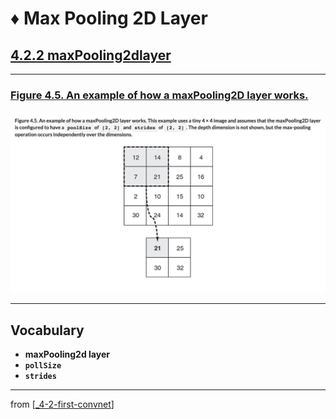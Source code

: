 # ♦️ Max Pooling 2D Layer

## [**4.2.2** maxPooling2dlayer](https://livebook.manning.com/book/deep-learning-with-javascript/chapter-4/47)

---

### [**Figure 4.5.** An example of how a maxPooling2D layer works.](https://livebook.manning.com/book/deep-learning-with-javascript/chapter-4/ch04fig05)

<img src="../../../assets/figures/Figure_4-5.png">

---

## **Vocabulary**

- <b>maxPooling2d layer</b>
- <b>`pollSize`</b>
- <b>`strides`</b>

<link rel="stylesheet" type="text/css" media="all" href="../../../assets/css/custom.css" />

---

from [[_4-2-first-convnet]]

[//begin]: # "Autogenerated link references for markdown compatibility"
[_4-2-first-convnet]: _4-2-first-convnet.md "♦️ First ConvNet"
[//end]: # "Autogenerated link references"

